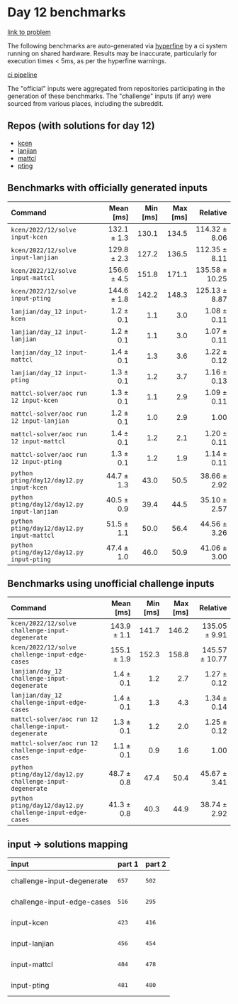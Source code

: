 # Day 12 benchmarks

[link to problem](http://adventofcode.com/2022/day/12)

The following benchmarks are auto-generated via [hyperfine](https://github.com/sharkdp/hyperfine) by a ci system running on shared hardware. Results may be inaccurate, particularly for execution times < 5ms, as per the hyperfine warnings.

[ci pipeline](http://ci.papercode.net:8080/teams/aoc2022/pipelines/aoc-compare-2022)

The "official" inputs were aggregated from repositories participating in the generation of these benchmarks. The "challenge" inputs (if any) were sourced from various places, including the subreddit.

## Repos (with solutions for day 12)


- [kcen](https://github.com/kcen/AdventOfCode)
- [lanjian](https://github.com/LanJian/aoc-2022)
- [mattcl](https://github.com/mattcl/aoc2022)
- [pting](https://github.com/pting/aoc2022)

## Benchmarks with officially generated inputs
| Command | Mean [ms] | Min [ms] | Max [ms] | Relative |
|:---|---:|---:|---:|---:|
| `kcen/2022/12/solve input-kcen` | 132.1 ± 1.3 | 130.1 | 134.5 | 114.32 ± 8.06 |
| `kcen/2022/12/solve input-lanjian` | 129.8 ± 2.3 | 127.2 | 136.5 | 112.35 ± 8.11 |
| `kcen/2022/12/solve input-mattcl` | 156.6 ± 4.5 | 151.8 | 171.1 | 135.58 ± 10.25 |
| `kcen/2022/12/solve input-pting` | 144.6 ± 1.8 | 142.2 | 148.3 | 125.13 ± 8.87 |
| `lanjian/day_12 input-kcen` | 1.2 ± 0.1 | 1.1 | 3.0 | 1.08 ± 0.11 |
| `lanjian/day_12 input-lanjian` | 1.2 ± 0.1 | 1.1 | 3.0 | 1.07 ± 0.11 |
| `lanjian/day_12 input-mattcl` | 1.4 ± 0.1 | 1.3 | 3.6 | 1.22 ± 0.12 |
| `lanjian/day_12 input-pting` | 1.3 ± 0.1 | 1.2 | 3.7 | 1.16 ± 0.13 |
| `mattcl-solver/aoc run 12 input-kcen` | 1.3 ± 0.1 | 1.1 | 2.9 | 1.09 ± 0.11 |
| `mattcl-solver/aoc run 12 input-lanjian` | 1.2 ± 0.1 | 1.0 | 2.9 | 1.00 |
| `mattcl-solver/aoc run 12 input-mattcl` | 1.4 ± 0.1 | 1.2 | 2.1 | 1.20 ± 0.11 |
| `mattcl-solver/aoc run 12 input-pting` | 1.3 ± 0.1 | 1.2 | 1.9 | 1.14 ± 0.11 |
| `python pting/day12/day12.py input-kcen` | 44.7 ± 1.3 | 43.0 | 50.5 | 38.66 ± 2.92 |
| `python pting/day12/day12.py input-lanjian` | 40.5 ± 0.9 | 39.4 | 44.5 | 35.10 ± 2.57 |
| `python pting/day12/day12.py input-mattcl` | 51.5 ± 1.1 | 50.0 | 56.4 | 44.56 ± 3.26 |
| `python pting/day12/day12.py input-pting` | 47.4 ± 1.0 | 46.0 | 50.9 | 41.06 ± 3.00 |
## Benchmarks using unofficial challenge inputs
| Command | Mean [ms] | Min [ms] | Max [ms] | Relative |
|:---|---:|---:|---:|---:|
| `kcen/2022/12/solve challenge-input-degenerate` | 143.9 ± 1.1 | 141.7 | 146.2 | 135.05 ± 9.91 |
| `kcen/2022/12/solve challenge-input-edge-cases` | 155.1 ± 1.9 | 152.3 | 158.8 | 145.57 ± 10.77 |
| `lanjian/day_12 challenge-input-degenerate` | 1.4 ± 0.1 | 1.2 | 2.7 | 1.27 ± 0.12 |
| `lanjian/day_12 challenge-input-edge-cases` | 1.4 ± 0.1 | 1.3 | 4.3 | 1.34 ± 0.14 |
| `mattcl-solver/aoc run 12 challenge-input-degenerate` | 1.3 ± 0.1 | 1.2 | 2.0 | 1.25 ± 0.12 |
| `mattcl-solver/aoc run 12 challenge-input-edge-cases` | 1.1 ± 0.1 | 0.9 | 1.6 | 1.00 |
| `python pting/day12/day12.py challenge-input-degenerate` | 48.7 ± 0.8 | 47.4 | 50.4 | 45.67 ± 3.41 |
| `python pting/day12/day12.py challenge-input-edge-cases` | 41.3 ± 0.8 | 40.3 | 44.9 | 38.74 ± 2.92 |

## input -> solutions mapping
|input|part 1|part 2|
|:---|:---|:---|
|challenge-input-degenerate|<pre>657</pre>|<pre>502</pre>|
|challenge-input-edge-cases|<pre>516</pre>|<pre>295</pre>|
|input-kcen|<pre>423</pre>|<pre>416</pre>|
|input-lanjian|<pre>456</pre>|<pre>454</pre>|
|input-mattcl|<pre>484</pre>|<pre>478</pre>|
|input-pting|<pre>481</pre>|<pre>480</pre>|
